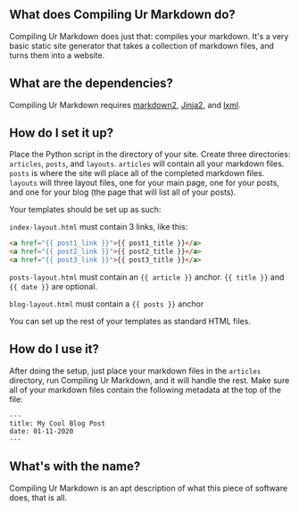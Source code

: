 ## What does Compiling Ur Markdown do?
Compiling Ur Markdown does just that: compiles your markdown. It's a very basic static site generator that takes a collection of markdown files, and turns them into a website.

## What are the dependencies?
Compiling Ur Markdown requires [markdown2](https://pypi.org/project/markdown2/), [Jinja2](https://pypi.org/project/Jinja2/), and [lxml](https://pypi.org/project/lxml/).

## How do I set it up?
Place the Python script in the directory of your site. Create three directories: `articles`, `posts`, and `layouts`. `articles` will contain all your markdown files. `posts` is where the site will place all of the completed markdown files. `layouts` will three layout files, one for your main page, one for your posts, and one for your blog (the page that will list all of your posts).

Your templates should be set up as such:

`index-layout.html` must contain 3 links, like this:

```html
<a href="{{ post1_link }}">{{ post1_title }}</a>
<a href="{{ post2_link }}">{{ post2_title }}</a>
<a href="{{ post3_link }}">{{ post3_title }}</a>
```
`posts-layout.html` must contain an `{{ article }}` anchor. `{{ title }}` and `{{ date }}` are optional.

`blog-layout.html` must contain a `{{ posts }}` anchor

You can set up the rest of your templates as standard HTML files. 

## How do I use it?
After doing the setup, just place your markdown files in the `articles` directory, run Compiling Ur Markdown, and it will handle the rest. Make sure all of your markdown files contain the following metadata at the top of the file:

```
---
title: My Cool Blog Post
date: 01-11-2020
---
```

## What's with the name?
Compiling Ur Markdown is an apt description of what this piece of software does, that is all.